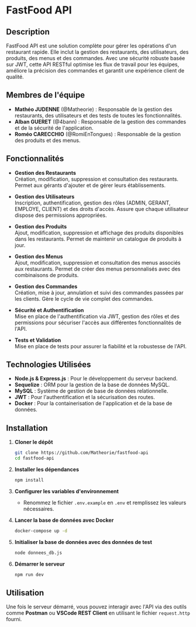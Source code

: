 # FastFood API

## Description

FastFood API est une solution complète pour gérer les opérations d'un restaurant rapide. Elle inclut la gestion des restaurants, des utilisateurs, des produits, des menus et des commandes. Avec une sécurité robuste basée sur JWT, cette API RESTful optimise les flux de travail pour les équipes, améliore la précision des commandes et garantit une expérience client de qualité.

## Membres de l'équipe

- **Mathéo JUDENNE** (@Matheorie) : Responsable de la gestion des restaurants, des utilisateurs et des tests de toutes les fonctionnalités.
- **Alban GUERET** (@4bann) : Responsable de la gestion des commandes et de la sécurité de l'application.
- **Roméo CARECCHIO** (@RomiEnTongues) : Responsable de la gestion des produits et des menus.

## Fonctionnalités

- **Gestion des Restaurants**\
  Création, modification, suppression et consultation des restaurants. Permet aux gérants d'ajouter et de gérer leurs établissements.

- **Gestion des Utilisateurs**\
  Inscription, authentification, gestion des rôles (ADMIN, GERANT, EMPLOYE, CLIENT) et des droits d'accès. Assure que chaque utilisateur dispose des permissions appropriées.

- **Gestion des Produits**\
  Ajout, modification, suppression et affichage des produits disponibles dans les restaurants. Permet de maintenir un catalogue de produits à jour.&#x20;

- **Gestion des Menus**\
  Ajout, modification, suppression et consultation des menus associés aux restaurants. Permet de créer des menus personnalisés avec des combinaisons de produits.

- **Gestion des Commandes**\
  Création, mise à jour, annulation et suivi des commandes passées par les clients. Gère le cycle de vie complet des commandes.

- **Sécurité et Authentification**\
  Mise en place de l'authentification via JWT, gestion des rôles et des permissions pour sécuriser l'accès aux différentes fonctionnalités de l'API.

- **Tests et Validation**\
  Mise en place de tests  pour assurer la fiabilité et la robustesse de l'API.

## Technologies Utilisées

- **Node.js & Express.js** : Pour le développement du serveur backend.
- **Sequelize** : ORM pour la gestion de la base de données MySQL.
- **MySQL** : Système de gestion de base de données relationnelle.
- **JWT** : Pour l'authentification et la sécurisation des routes.
- **Docker** : Pour la containerisation de l'application et de la base de données.

## Installation

1. **Cloner le dépôt**

   ```bash
   git clone https://github.com/Matheorie/fastfood-api
   cd fastfood-api
   ```

2. **Installer les dépendances**

   ```bash
   npm install
   ```

3. **Configurer les variables d'environnement**

   - Renommez le fichier `.env.example` en `.env` et remplissez les valeurs nécessaires.

4. **Lancer la base de données avec Docker**

   ```bash
   docker-compose up -d
   ```

5. **Initialiser la base de données avec des données de test**

   ```bash
   node donnees_db.js
   ```

6. **Démarrer le serveur**

   ```bash
   npm run dev
   ```

## Utilisation

Une fois le serveur démarré, vous pouvez interagir avec l'API via des outils comme **Postman** ou **VSCode REST Client** en utilisant le fichier `request.http` fourni.
